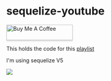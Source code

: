 # sequelize-youtube

<a href="https://www.buymeacoffee.com/rowadz" 
  target="_blank">
  <img src="https://www.buymeacoffee.com/assets/img/custom_images/orange_img.png" alt="Buy Me A Coffee" style="height: 41px !important;width: 174px !important;box-shadow: 0px 3px 2px 0px rgba(190, 190, 190, 0.5) !important;-webkit-box-shadow: 0px 3px 2px 0px rgba(190, 190, 190, 0.5) !important;" >
  </a>

This holds the code for this [playlist](https://www.youtube.com/watch?v=n6TpZBVIeVA&list=PLM0LBHjz37LWu38VSaB2Ubz8AHfo8q6uM)

I'm using sequelize V5

<img src="sequelize.png" />
